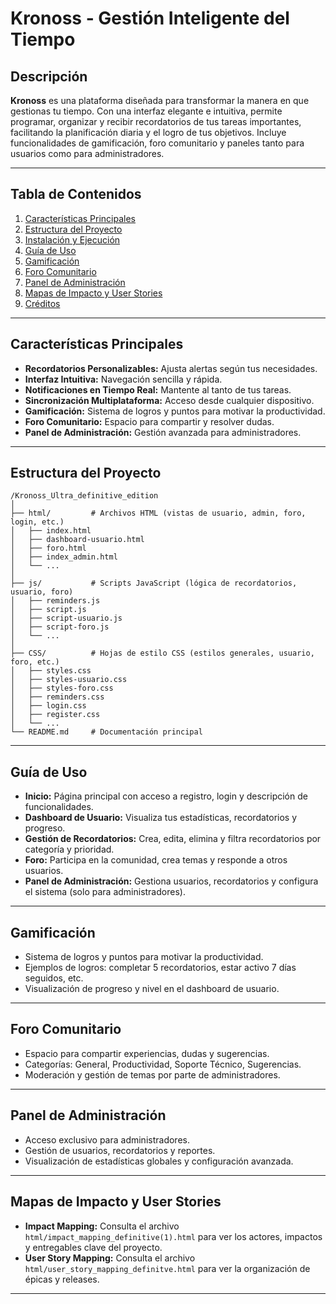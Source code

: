 # Kronoss - Gestión Inteligente del Tiempo

## Descripción

**Kronoss** es una plataforma diseñada para transformar la manera en que gestionas tu tiempo. Con una interfaz elegante e intuitiva, permite programar, organizar y recibir recordatorios de tus tareas importantes, facilitando la planificación diaria y el logro de tus objetivos. Incluye funcionalidades de gamificación, foro comunitario y paneles tanto para usuarios como para administradores.

---

## Tabla de Contenidos

1. [Características Principales](#características-principales)
2. [Estructura del Proyecto](#estructura-del-proyecto)
3. [Instalación y Ejecución](#instalación-y-ejecución)
4. [Guía de Uso](#guía-de-uso)
5. [Gamificación](#gamificación)
6. [Foro Comunitario](#foro-comunitario)
7. [Panel de Administración](#panel-de-administración)
8. [Mapas de Impacto y User Stories](#mapas-de-impacto-y-user-stories)
9. [Créditos](#créditos)

---

## Características Principales

- **Recordatorios Personalizables:** Ajusta alertas según tus necesidades.
- **Interfaz Intuitiva:** Navegación sencilla y rápida.
- **Notificaciones en Tiempo Real:** Mantente al tanto de tus tareas.
- **Sincronización Multiplataforma:** Acceso desde cualquier dispositivo.
- **Gamificación:** Sistema de logros y puntos para motivar la productividad.
- **Foro Comunitario:** Espacio para compartir y resolver dudas.
- **Panel de Administración:** Gestión avanzada para administradores.

---

## Estructura del Proyecto

```
/Kronoss_Ultra_definitive_edition
│
├── html/         # Archivos HTML (vistas de usuario, admin, foro, login, etc.)
│   ├── index.html
│   ├── dashboard-usuario.html
│   ├── foro.html
│   ├── index_admin.html
│   └── ...
│
├── js/           # Scripts JavaScript (lógica de recordatorios, usuario, foro)
│   ├── reminders.js
│   ├── script.js
│   ├── script-usuario.js
│   ├── script-foro.js
│   └── ...
│
├── CSS/          # Hojas de estilo CSS (estilos generales, usuario, foro, etc.)
│   ├── styles.css
│   ├── styles-usuario.css
│   ├── styles-foro.css
│   ├── reminders.css
│   ├── login.css
│   ├── register.css
│   └── ...
└── README.md     # Documentación principal
```
---

## Guía de Uso

- **Inicio:** Página principal con acceso a registro, login y descripción de funcionalidades.
- **Dashboard de Usuario:** Visualiza tus estadísticas, recordatorios y progreso.
- **Gestión de Recordatorios:** Crea, edita, elimina y filtra recordatorios por categoría y prioridad.
- **Foro:** Participa en la comunidad, crea temas y responde a otros usuarios.
- **Panel de Administración:** Gestiona usuarios, recordatorios y configura el sistema (solo para administradores).

---

## Gamificación

- Sistema de logros y puntos para motivar la productividad.
- Ejemplos de logros: completar 5 recordatorios, estar activo 7 días seguidos, etc.
- Visualización de progreso y nivel en el dashboard de usuario.

---

## Foro Comunitario

- Espacio para compartir experiencias, dudas y sugerencias.
- Categorías: General, Productividad, Soporte Técnico, Sugerencias.
- Moderación y gestión de temas por parte de administradores.

---

## Panel de Administración

- Acceso exclusivo para administradores.
- Gestión de usuarios, recordatorios y reportes.
- Visualización de estadísticas globales y configuración avanzada.

---

## Mapas de Impacto y User Stories

- **Impact Mapping:** Consulta el archivo `html/impact_mapping_definitive(1).html` para ver los actores, impactos y entregables clave del proyecto.
- **User Story Mapping:** Consulta el archivo `html/user_story_mapping_definitve.html` para ver la organización de épicas y releases.

---
